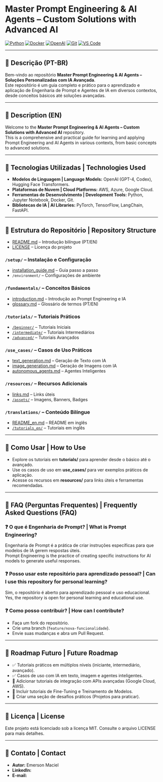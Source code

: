 # Master Prompt Engineering & AI Agents – Custom Solutions with Advanced AI

[![Python](https://img.shields.io/badge/Python-3.8%2B-blue?logo=python&logoColor=white)](https://www.python.org/)
[![Docker](https://img.shields.io/badge/Docker-Container-blue?logo=docker&logoColor=white)](https://www.docker.com/)
[![OpenAI](https://img.shields.io/badge/OpenAI-API-green?logo=openai&logoColor=white)](https://platform.openai.com/)
[![Git](https://img.shields.io/badge/Git-Version%20Control-orange?logo=git&logoColor=white)](https://git-scm.com/)
[![VS Code](https://img.shields.io/badge/VS%20Code-Editor-blue?logo=visual-studio-code&logoColor=white)](https://code.visualstudio.com/)

---

## 📌 Descrição (PT-BR)
Bem-vindo ao repositório **Master Prompt Engineering & AI Agents – Soluções Personalizadas com IA Avançada**.  
Este repositório é um guia completo e prático para o aprendizado e aplicação de Engenharia de Prompt e Agentes de IA em diversos contextos, desde conceitos básicos até soluções avançadas.

---

## 📌 Description (EN)
Welcome to the **Master Prompt Engineering & AI Agents – Custom Solutions with Advanced AI** repository.  
This is a comprehensive and practical guide for learning and applying Prompt Engineering and AI Agents in various contexts, from basic concepts to advanced solutions.

---

## 🚀 Tecnologias Utilizadas | Technologies Used
- **Modelos de Linguagem | Language Models:** OpenAI (GPT-4, Codex), Hugging Face Transformers.  
- **Plataformas de Nuvem | Cloud Platforms:** AWS, Azure, Google Cloud.  
- **Ferramentas de Desenvolvimento | Development Tools:** Python, Jupyter Notebook, Docker, Git.  
- **Bibliotecas de IA | AI Libraries:** PyTorch, TensorFlow, LangChain, FastAPI.  

---

## 📂 Estrutura do Repositório | Repository Structure

- [README.md](./README.md) – Introdução bilíngue (PT/EN)  
- [LICENSE](./LICENSE) – Licença do projeto

### `/setup/` – Instalação e Configuração  
- [installation_guide.md](./setup/installation_guide.md) – Guia passo a passo  
- `/environment/` – Configurações de ambiente

### `/fundamentals/` – Conceitos Básicos  
- [introduction.md](./fundamentals/introduction.md) – Introdução ao Prompt Engineering e IA  
- [glossary.md](./fundamentals/glossary.md) – Glossário de termos (PT/EN)

### `/tutorials/` – Tutoriais Práticos  
- [`/beginner/`](./tutorials/beginner/) – Tutoriais Iniciais  
- [`/intermediate/`](./tutorials/intermediate/) – Tutoriais Intermediários  
- [`/advanced/`](./tutorials/advanced/) – Tutoriais Avançados

### `/use_cases/` – Casos de Uso Práticos  
- [text_generation.md](./use_cases/text_generation.md) – Geração de Texto com IA  
- [image_generation.md](./use_cases/image_generation.md) – Geração de Imagens com IA  
- [autonomous_agents.md](./use_cases/autonomous_agents.md) – Agentes Inteligentes

### `/resources/` – Recursos Adicionais  
- [links.md](./resources/links.md) – Links úteis  
- [`/assets/`](./resources/assets/) – Imagens, Banners, Badges

### `/translations/` – Conteúdo Bilíngue  
- [README_en.md](./translations/README_en.md) – README em inglês  
- [`/tutorials_en/`](./translations/tutorials_en/) – Tutoriais em inglês

---

## 📌 Como Usar | How to Use
- Explore os tutoriais em **tutorials/** para aprender desde o básico até o avançado.  
- Use os casos de uso em **use_cases/** para ver exemplos práticos de aplicação.  
- Acesse os recursos em **resources/** para links úteis e ferramentas recomendadas.  

---

## 📌 FAQ (Perguntas Frequentes) | Frequently Asked Questions (FAQ)
### ❓ O que é Engenharia de Prompt? | What is Prompt Engineering?
Engenharia de Prompt é a prática de criar instruções específicas para que modelos de IA gerem respostas úteis.  
Prompt Engineering is the practice of creating specific instructions for AI models to generate useful responses.

### ❓ Posso usar este repositório para aprendizado pessoal? | Can I use this repository for personal learning?
Sim, o repositório é aberto para aprendizado pessoal e uso educacional.  
Yes, the repository is open for personal learning and educational use.

### ❓ Como posso contribuir? | How can I contribute?
- Faça um fork do repositório.  
- Crie uma branch (`feature/nova-funcionalidade`).  
- Envie suas mudanças e abra um Pull Request.  

---

## 📌 Roadmap Futuro | Future Roadmap
- ✅ Tutoriais práticos em múltiplos níveis (iniciante, intermediário, avançado).  
- ✅ Casos de uso com IA em texto, imagem e agentes inteligentes.  
- 🚀 Adicionar tutoriais de integração com APIs avançadas (Google Cloud, AWS).  
- 🚀 Incluir tutoriais de Fine-Tuning e Treinamento de Modelos.  
- 🚀 Criar uma seção de desafios práticos (Projetos para praticar).

---

## 📌 Licença | License
Este projeto está licenciado sob a licença MIT. Consulte o arquivo LICENSE para mais detalhes.  

---

## 📌 Contato | Contact
- **Autor:** Emerson Maciel 
- **LinkedIn:**   
- **E-mail:**   
